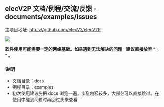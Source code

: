 ## elecV2P 文档/例程/交流/反馈 - documents/examples/issues

主项目地址: https://github.com/elecV2/elecV2P

![](https://raw.githubusercontent.com/elecV2/elecV2P-dei/master/docs/res/overview.png)

**软件使用可能需要一定的网络基础。如果遇到无法解决的问题，建议直接放弃 ^ _ ^ 。**

### 说明

- 文档目录：docs
- 例程目录：examples
- 初次使用建议先把 docs 浏览一遍，涉及内容较多，大部分可以直接跳过。在使用中碰到问题时再回过头来查看